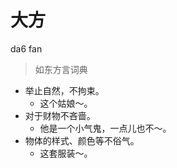 # 大方
da6 fan
> 如东方言词典
- 举止自然，不拘束。
  - 这个姑娘～。
- 对于财物不吝啬。
  - 他是一个小气鬼，一点儿也不～。
- 物体的样式、颜色等不俗气。
  - 这套服装～。
